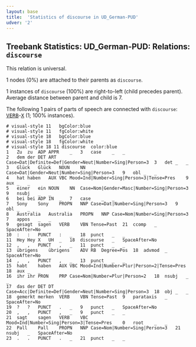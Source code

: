 ```yaml
---
layout: base
title:  'Statistics of discourse in UD_German-PUD'
udver: '2'
---
```


## Treebank Statistics: UD_German-PUD: Relations: `discourse`

This relation is universal.

1 nodes (0%) are attached to their parents as `discourse`.

1 instances of `discourse` (100%) are right-to-left (child precedes parent).
Average distance between parent and child is 7.

The following 1 pairs of parts of speech are connected with `discourse`: <tt><a href="de_pud-pos-VERB.html">VERB</a></tt>-<tt><a href="de_pud-pos-X.html">X</a></tt> (1; 100% instances).


~~~ conllu
# visual-style 11	bgColor:blue
# visual-style 11	fgColor:white
# visual-style 18	bgColor:blue
# visual-style 18	fgColor:white
# visual-style 18 11 discourse	color:blue
1	Zu	zu	ADP	APPR	_	3	case	_	_
2	dem	der	DET	ART	Case=Dat|Definite=Def|Gender=Neut|Number=Sing|Person=3	3	det	_	_
3	Glück	Glück	NOUN	NN	Case=Dat|Gender=Neut|Number=Sing|Person=3	9	obl	_	_
4	hat	haben	AUX	VBC	Mood=Ind|Number=Sing|Person=3|Tense=Pres	9	aux	_	_
5	einer	ein	NOUN	NN	Case=Nom|Gender=Masc|Number=Sing|Person=3	9	nsubj	_	_
6	bei	bei	ADP	IN	_	7	case	_	_
7	Sony	Sony	PROPN	NNP	Case=Dat|Number=Sing|Person=3	9	obl	_	_
8	Australia	Australia	PROPN	NNP	Case=Nom|Number=Sing|Person=3	7	appos	_	_
9	gesagt	sagen	VERB	VBN	Tense=Past	21	ccomp	_	SpaceAfter=No
10	:	:	PUNCT	:	_	18	punct	_	_
11	Hey	Hey	X	UH	_	18	discourse	_	SpaceAfter=No
12	,	,	PUNCT	,	_	11	punct	_	_
13	übrigens	übrigens	ADV	RB	Degree=Pos	18	advmod	_	SpaceAfter=No
14	,	,	PUNCT	,	_	13	punct	_	_
15	habt	haben	AUX	VBC	Mood=Ind|Number=Plur|Person=2|Tense=Pres	18	aux	_	_
16	ihr	ihr	PRON	PRP	Case=Nom|Number=Plur|Person=2	18	nsubj	_	_
17	das	der	DET	DT	Case=Acc|Definite=Def|Gender=Neut|Number=Sing|Person=3	18	obj	_	_
18	gemerkt	merken	VERB	VBN	Tense=Past	9	parataxis	_	SpaceAfter=No
19	?	?	PUNCT	.	_	9	punct	_	SpaceAfter=No
20	,	,	PUNCT	,	_	9	punct	_	_
21	sagt	sagen	VERB	VBC	Mood=Ind|Number=Sing|Person=3|Tense=Pres	0	root	_	_
22	Pall	Pall	PROPN	NNP	Case=Nom|Number=Sing|Person=3	21	nsubj	_	SpaceAfter=No
23	.	.	PUNCT	.	_	21	punct	_	_

~~~


